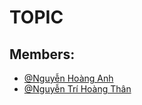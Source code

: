 # TOPIC
## Members:

- [@Nguyễn Hoàng Anh](https://github.com/anhnhse173545)
- [@Nguyễn Trí Hoàng Thân](https://github.com/ThanNguyennn)

